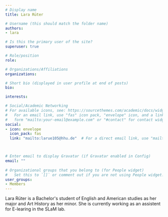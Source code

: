 ```yaml
---
# Display name
title: Lara Rüter

# Username (this should match the folder name)
authors:
- lara

# Is this the primary user of the site?
superuser: true

# Role/position
role: 

# Organizations/Affiliations
organizations:

# Short bio (displayed in user profile at end of posts)
bio: 

interests:

# Social/Academic Networking
# For available icons, see: https://sourcethemes.com/academic/docs/widgets/#icons
#   For an email link, use "fas" icon pack, "envelope" icon, and a link in the
#   form "mailto:your-email@example.com" or "#contact" for contact widget.
social:
- icon: envelope
  icon_pack: fas
  link: "mailto:larue105@hhu.de"  # For a direct email link, use "mailto:test@example.org".



# Enter email to display Gravatar (if Gravatar enabled in Config)
email: ""
  
# Organizational groups that you belong to (for People widget)
#   Set this to `[]` or comment out if you are not using People widget.  
user_groups:
- Members
---
```

Lara Rüter is a Bachelor's student of English and American studies as her major and Art History as her minor. She is currently working as an assistent for E-learing in the SLaM lab. 